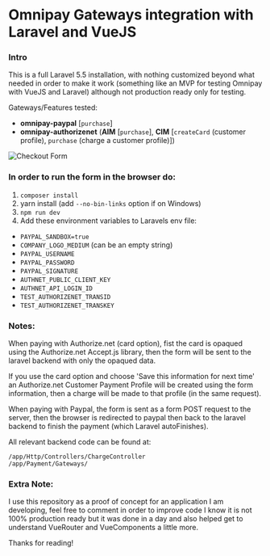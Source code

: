 # Omnipay Gateways integration with Laravel and VueJS

### Intro
This is a full Laravel 5.5 installation, with nothing customized beyond what needed in order to make it work (something like an MVP for testing Omnipay with VueJS and Laravel) although not production ready only for testing.

Gateways/Features tested:

- __omnipay-paypal__ [`purchase`]
- __omnipay-authorizenet__ (__AIM__ [`purchase`], __CIM__ [`createCard` (customer profile), `purchase` (charge a customer profile)])


![Checkout Form](https://raw.githubusercontent.com/alberto1el/omnipay-example/master/chekoutForm.png "Checkout Form")

### In order to run the form in the browser do:

1. `composer install`
2. yarn install (add `--no-bin-links` option if on Windows)
3. `npm run dev`
4. Add these environment variables to Laravels env file:
  - `PAYPAL_SANDBOX=true`
  - `COMPANY_LOGO_MEDIUM` (can be an empty string)
  - `PAYPAL_USERNAME`
  - `PAYPAL_PASSWORD`
  - `PAYPAL_SIGNATURE`
  - `AUTHNET_PUBLIC_CLIENT_KEY`
  - `AUTHNET_API_LOGIN_ID`
  - `TEST_AUTHORIZENET_TRANSID`
  - `TEST_AUTHORIZENET_TRANSKEY`

### Notes:
When paying with Authorize.net (card option), fist the card is opaqued using the Authorize.net Accept.js library, then the form will be sent to the laravel backend with only the opaqued data.

If you use the card option and choose 'Save this information for next time' an Authorize.net Customer Payment Profile will be created using the form information, then a charge will be made to that profile (in the same request).

When paying with Paypal, the form is sent as a form POST request to the server, then the browser is redirected to paypal then back to the laravel backend to finish the payment (which Laravel autoFinishes).

All relevant backend code can be found at: 

    /app/Http/Controllers/ChargeController
    /app/Payment/Gateways/

### Extra Note:
I use this repository as a proof of concept for an application I am developing, feel free to comment in order to improve code I know it is not 100% production ready but it was done in a day and also helped get to understand VueRouter and VueComponents a little more.

Thanks for reading!
